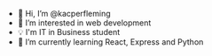 - 👋 Hi, I’m @kacperfleming
- 👀 I’m interested in web development
- 💡 I'm IT in Business student
- 🌱 I’m currently learning React, Express and Python
